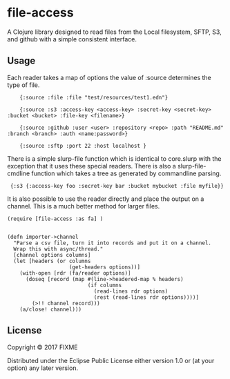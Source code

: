 # file-access

A Clojure library designed to read files from the Local filesystem, SFTP, S3, and github with a simple consistent interface. 

## Usage

Each reader takes a map of options the value of :source determines the type of file.

``` 
    {:source :file :file "test/resources/test1.edn"}

    {:source :s3 :access-key <access-key> :secret-key <secret-key> :bucket <bucket> :file-key <filename>}

    {:source :github :user <user> :repository <repo> :path "README.md" :branch <branch> :auth <name:password>}

    {:source :sftp :port 22 :host localhost }
```

There is a simple slurp-file function which is identical to core.slurp with the exception that it uses these special readers.  There is also a slurp-file-cmdline function which takes a tree as generated by commandline parsing.  

``` {:s3 {:access-key foo :secret-key bar :bucket mybucket :file myfile}}```

It is also possible to use the reader directly and place the output on a channel. This is a much better 
method for larger files.

```
(require [file-access :as fa] )


(defn importer->channel
  "Parse a csv file, turn it into records and put it on a channel.
  Wrap this with async/thread."
  [channel options columns]
  (let [headers (or columns
                    (get-headers options))]
    (with-open [rdr (fa/reader options)]
      (doseq [record (map #(line->headered-map % headers)
                          (if columns
                            (read-lines rdr options)
                            (rest (read-lines rdr options))))]
        (>!! channel record)))
    (a/close! channel)))
```

## License

Copyright © 2017 FIXME

Distributed under the Eclipse Public License either version 1.0 or (at
your option) any later version.
